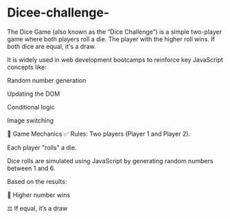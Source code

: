 # Dicee-challenge-
The Dice Game (also known as the “Dice Challenge”) is a simple two-player game where both players roll a die. The player with the higher roll wins. If both dice are equal, it's a draw.

It is widely used in web development bootcamps to reinforce key JavaScript concepts like:

Random number generation

Updating the DOM

Conditional logic

Image switching

🧩 Game Mechanics
✅ Rules:
Two players (Player 1 and Player 2).

Each player "rolls" a die.

Dice rolls are simulated using JavaScript by generating random numbers between 1 and 6.

Based on the results:

🎉 Higher number wins

⚖️ If equal, it’s a draw


